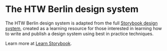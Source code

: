 # The HTW Berlin design system

The HTW Berlin design system is adapted from the full [Storybook design system](https://github.com/storybookjs/design-system/), created as a learning resource for those interested in learning how to write and publish a design system using best in practice techniques.

Learn more at [Learn Storybook](https://learnstorybook.com).
